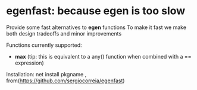 egenfast: because __egen__ is too slow
========

Provide some fast alternatives to __egen__ functions
To make it fast we make both design tradeoffs and minor improvements

Functions currently supported:
- **max** (tip: this is equivalent to a any() function when combined with a == expression)

Installation:
  net install pkgname , from(https://github.com/sergiocorreia/egenfast)
